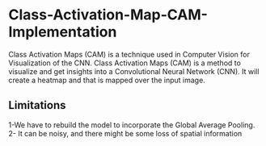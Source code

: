 # Class-Activation-Map-CAM-Implementation
Class Activation Maps (CAM) is a technique used in Computer Vision for Visualization of the CNN.
Class Activation Maps (CAM) is a method to visualize and get insights into a Convolutional Neural Network (CNN). It will create a heatmap and that is mapped over the input image.

## Limitations
1-We have to rebuild the model to incorporate the Global Average Pooling.
2- It can be noisy, and there might be some loss of spatial information

